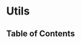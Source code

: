 <script lang="ts">
  import { buildTableOfContent, buildPage } from './../scripts/build';

  const project = (await import(/* @vite-ignore */ './../build/typedoc-ast.json').then(
    module => module.default,
  )) as ProjectReflection;

  export default {
    name: 'Utils',
    data() {
      return {
        tableOfContent: [],
        pageContent: {},
      };
    },
    async created() {
  
      this.tableOfContent = await buildTableOfContent(project, 'Utils');
      this.pageContent = await buildPage(project, 'Utils', this.tableOfContent);

    },
  };
</script>

# Utils

## Table of Contents

<TableOfContentComponent :tocData="tableOfContent" />

<PageContentComponent :page="pageContent" />
